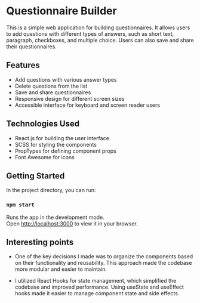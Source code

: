 # Questionnaire Builder

This is a simple web application for building questionnaires. It allows users to add questions with different types of answers, such as short text, paragraph, checkboxes, and multiple choice. Users can also save and share their questionnaires.

## Features

- Add questions with various answer types
- Delete questions from the list
- Save and share questionnaires
- Responsive design for different screen sizes
- Accessible interface for keyboard and screen reader users

## Technologies Used

- React.js for building the user interface
- SCSS for styling the components
- PropTypes for defining component props
- Font Awesome for icons

## Getting Started

In the project directory, you can run:

### `npm start`

Runs the app in the development mode.\
Open [http://localhost:3000](http://localhost:3000) to view it in your browser.

## Interesting points

- One of the key decisions I made was to organize the components based on their functionality and reusability. This approach made the codebase more modular and easier to maintain.

- I utilized React Hooks for state management, which simplified the codebase and improved performance. Using useState and useEffect hooks made it easier to manage component state and side effects.
